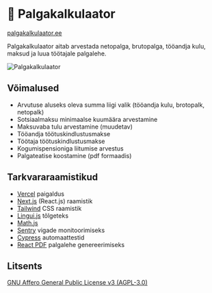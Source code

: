 # 🧮 Palgakalkulaator

[palgakalkulaator.ee](https://www.palgakalkulaator.ee)

Palgakalkulaator aitab arvestada netopalga, brutopalga, tööandja kulu, maksud ja luua töötajale palgalehe.

![Palgakalkulaator](https://www.palgakalkulaator.ee/taxes.svg)

## Võimalused

- Arvutuse aluseks oleva summa liigi valik (tööandja kulu, brotopalk, netopalk)
- Sotsiaalmaksu minimaalse kuumäära arvestamine
- Maksuvaba tulu arvestamine (muudetav)
- Tööandja töötuskindlustusmakse
- Töötaja töötuskindlustusmakse
- Kogumispensioniga liitumise arvestus
- Palgateatise koostamine (pdf formaadis)

## Tarkvararaamistikud
- [Vercel](https://vercel.com/) paigaldus
- [Next.js](https://nextjs.org/) (React.js) raamistik
- [Tailwind](https://tailwindcss.com/) CSS raamistik
- [Lingui.js](https://lingui.dev/) tõlgeteks
- [Math.js](https://mathjs.org/)
- [Sentry](https://sentry.io/) vigade monitoorimiseks
- [Cypress](https://www.cypress.io/) automaattestid
- [React PDF](https://react-pdf.org/) palgalehe genereerimiseks

## Litsents

[GNU Affero General Public License v3 (AGPL-3.0)](https://www.tldrlegal.com/license/gnu-affero-general-public-license-v3-agpl-3-0)